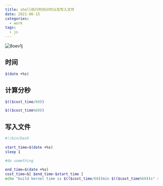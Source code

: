 ```yaml
---
title: shell执行时间计时以及写入文件
date: 2021-06-15
categories:
  - work
tags:
  - js
---
```



![8oev1j](https://gitee.com/snowyan/image/raw/master/md/wallhaven-8oev1j.jpg)

<!-- more -->

## 时间

```bash
$(date +%s)
```

## 计算分秒

```bash
$(($cost_time/60))

$(($cost_time%60))
```

## 写入文件

```bash
#!/bin/bash
 
start_time=$(date +%s)
sleep 1
 
#do something

end_time=$(date +%s)
cost_time=$[ $end_time-$start_time ]
echo "build kernel time is $(($cost_time/60))min $(($cost_time%60))s" > result.txt
```
